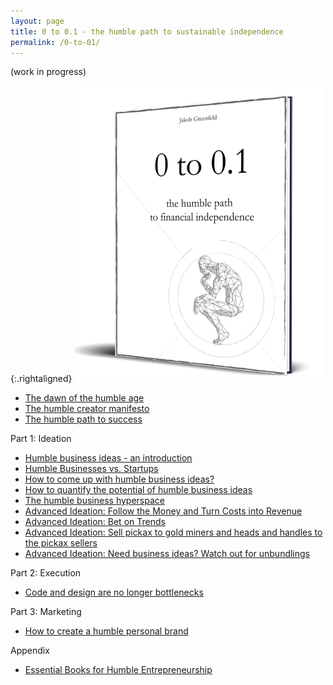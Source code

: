 ```yaml
---
layout: page
title: 0 to 0.1 - the humble path to sustainable independence
permalink: /0-to-01/
---
```


(work in progress)

{:.rightaligned}
![](/images/0to012.png)

- [The dawn of the humble age](/dawn)
- [The humble creator manifesto](/manifesto)
- [The humble path to success](/humble-strategy)

Part 1: Ideation

- [Humble business ideas - an introduction](/humble_introduction)
- [Humble Businesses vs. Startups](/humble_vs_startups)
- [How to come up with humble business ideas?](/ideation)
- [How to quantify the potential of humble business ideas](/quantify)
- [The humble business hyperspace](/hyperspace)
- [Advanced Ideation: Follow the Money and Turn Costs into Revenue](/follow-money)
- [Advanced Ideation: Bet on Trends](/trends)
- [Advanced Ideation: Sell pickax to gold miners and heads and handles to the pickax sellers](/pickax)
- [Advanced Ideation: Need business ideas? Watch out for unbundlings](/unbundlings)

Part 2: Execution

- [Code and design are no longer bottlenecks](/bottlenecks)

Part 3: Marketing

- [How to create a humble personal brand](/humble_brand)

Appendix

- [Essential Books for Humble Entrepreneurship](/humble-books)
